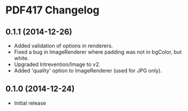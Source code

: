 PDF417 Changelog
================

0.1.1 (2014-12-26)
------------------

* Added validation of options in renderers.
* Fixed a bug in ImageRenderer where padding was not in bgColor, but white.
* Upgraded Intrevention/Image to v2.
* Added 'quality' option to ImageRenderer (used for JPG only).

0.1.0 (2014-12-24)
------------------

* Initial release
